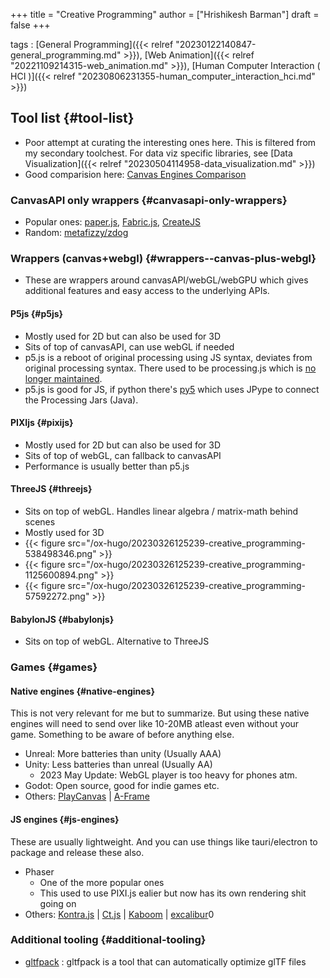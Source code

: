 +++
title = "Creative Programming"
author = ["Hrishikesh Barman"]
draft = false
+++

tags
: [General Programming]({{< relref "20230122140847-general_programming.md" >}}), [Web Animation]({{< relref "20221109214315-web_animation.md" >}}), [Human Computer Interaction ( HCI )]({{< relref "20230806231355-human_computer_interaction_hci.md" >}})


## Tool list {#tool-list}

-   Poor attempt at curating the interesting ones here. This is filtered from my secondary toolchest. For data viz specific libraries, see [Data Visualization]({{< relref "20230504114958-data_visualization.md" >}})
-   Good comparision here: [Canvas Engines Comparison](https://benchmarks.slaylines.io/pixi.html)


### CanvasAPI only wrappers {#canvasapi-only-wrappers}

-   Popular ones: [paper.js](https://github.com/paperjs/paper.js), [Fabric.js](http://fabricjs.com/), [CreateJS](https://createjs.com/)
-   Random: [metafizzy/zdog](https://github.com/metafizzy/zdog)


### Wrappers (canvas+webgl) {#wrappers--canvas-plus-webgl}

-   These are wrappers around canvasAPI/webGL/webGPU which gives additional features and easy access to the underlying APIs.


#### P5js {#p5js}

-   Mostly used for 2D but can also be used for 3D
-   Sits of top of canvasAPI, can use webGL if needed
-   p5.js is a reboot of original processing using JS syntax, deviates from original processing syntax. There used to be processing.js which is [no longer maintained](https://happycoding.io/tutorials/p5js/which-processing).
-   p5.js is good for JS, if python there's [py5](https://py5coding.org/) which uses JPype to connect the Processing Jars (Java).


#### PIXIjs {#pixijs}

-   Mostly used for 2D but can also be used for 3D
-   Sits of top of webGL, can fallback to canvasAPI
-   Performance is usually better than p5.js


#### ThreeJS {#threejs}

-   Sits on top of webGL. Handles linear algebra / matrix-math behind scenes
-   Mostly used for 3D
-   {{< figure src="/ox-hugo/20230326125239-creative_programming-538498346.png" >}}
-   {{< figure src="/ox-hugo/20230326125239-creative_programming-1125600894.png" >}}
-   {{< figure src="/ox-hugo/20230326125239-creative_programming-57592272.png" >}}


#### BabylonJS {#babylonjs}

-   Sits on top of webGL. Alternative to ThreeJS


### Games {#games}


#### Native engines {#native-engines}

This is not very relevant for me but to summarize. But using these native engines will need to send over like 10-20MB atleast even without your game. Something to be aware of before anything else.

-   Unreal: More batteries than unity (Usually AAA)
-   Unity: Less batteries than unreal (Usually AA)
    -   2023 May Update: WebGL player is too heavy for phones atm.
-   Godot: Open source, good for indie games etc.
-   Others: [PlayCanvas](https://playcanvas.com/) | [A-Frame](https://aframe.io/)


#### JS engines {#js-engines}

These are usually lightweight. And you can use things like tauri/electron to package and release these also.

-   Phaser
    -   One of the more popular ones
    -   This used to use PIXI.js ealier but now has its own rendering shit going on
-   Others: [Kontra.js](https://straker.github.io/kontra/getting-started) | [Ct.js](https://ctjs.rocks/) | [Kaboom](https://kaboomjs.com/) | [excalibur](https://excaliburjs.com//)0


### Additional tooling {#additional-tooling}

-   [gltfpack](https://meshoptimizer.org/gltf/) : gltfpack is a tool that can automatically optimize glTF files
